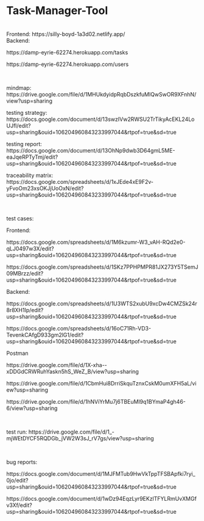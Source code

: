 # Task-Manager-Tool
<br />
Frontend: https://silly-boyd-1a3d02.netlify.app/
<br />
Backend:
<p> https://damp-eyrie-62274.herokuapp.com/tasks </p>
<p> https://damp-eyrie-62274.herokuapp.com/users </p>
 <br />
 
<p> mindmap: https://drive.google.com/file/d/1MHUkdyidpRqbDszkfuMlQwSwOR9XFnhN/view?usp=sharing  </p>
<p> testing strategy: https://docs.google.com/document/d/13swzIVw2RWSU2TrTikyAcEKL24LoUJfl/edit?usp=sharing&ouid=106204960843233997044&rtpof=true&sd=true </p>
<p> testing report: https://docs.google.com/document/d/13OhNp9dwb3D64gmL5ME-eaJqeRPTyTmj/edit?usp=sharing&ouid=106204960843233997044&rtpof=true&sd=true </p>
<p> traceability matrix: https://docs.google.com/spreadsheets/d/1xJEde4xE9F2v-yFvoOm23xsOKJjUoOxN/edit?usp=sharing&ouid=106204960843233997044&rtpof=true&sd=true </p>
<br />

test cases:
<p> Frontend:</p>
  <p>https://docs.google.com/spreadsheets/d/1M6kzumr-W3_vAH-RQd2e0-qLJ0497w3X/edit?usp=sharing&ouid=106204960843233997044&rtpof=true&sd=true </p>
<p> https://docs.google.com/spreadsheets/d/1SKz7PPHPMPR81JX273Y5TSemJ09MBrzz/edit?usp=sharing&ouid=106204960843233997044&rtpof=true&sd=true </p>
<p>Backend:</p>
  <p>https://docs.google.com/spreadsheets/d/1U3WTS2xubU9xcDw4CMZSk24r8r8XH1Ip/edit?usp=sharing&ouid=106204960843233997044&rtpof=true&sd=true </p>
<p> https://docs.google.com/spreadsheets/d/16oC71Rh-VD3-TevenkCAfgD933gm2lG1/edit?usp=sharing&ouid=106204960843233997044&rtpof=true&sd=true </p>
<p> Postman</p>
<p>https://drive.google.com/file/d/1X-xha--xDDGdCRWRuhYaskn5hS_WeZ_B/view?usp=sharing </p>
<p> https://drive.google.com/file/d/1CbmHui8DrriSkquTznxCskM0umXFH5aL/view?usp=sharing </p>
<p> https://drive.google.com/file/d/1hNViYrMu7j6TBEuMl9q1BYmaP4gh46-6/view?usp=sharing </p>
<br />

<p> test run: https://drive.google.com/file/d/1_-mjWEtDYCF5RQDGb_jVW2W3sJ_rV7gs/view?usp=sharing </p>
<br/>

bug reports:
<p> https://docs.google.com/document/d/1MJFMTub9HwVkTppTFSBApfki7ryi_0jo/edit?usp=sharing&ouid=106204960843233997044&rtpof=true&sd=true </p>
<p> https://docs.google.com/document/d/1wDz94EqzLyr9EKzlTFYLRmUvXMGfv3Xf/edit?usp=sharing&ouid=106204960843233997044&rtpof=true&sd=true </p>
<br/>

